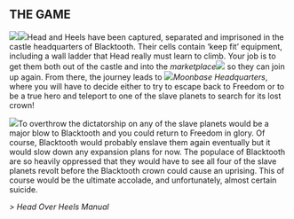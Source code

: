 ## THE GAME

![](texture-heels.walking.right.2)![](texture-head.walking.towards.2&float-right)Head and Heels have been captured, separated and imprisoned in the castle
headquarters of Blacktooth. Their cells contain ‘keep fit’ equipment, including
a wall ladder that Head really must learn to climb. Your job is to get them both
out of the castle and into the *marketplace*![](texture-market.wall.fruits.left?bg-pureBlack) so they can join up again. From
there, the journey leads to ![](texture-moonbase.wall.window2.away?bg-pureBlack&float-right)*Moonbase Headquarters*, where you will have to decide
either to try to escape back to Freedom or to be a true hero and teleport to one
of the slave planets to search for its lost crown!

![](texture-crown)To overthrow the dictatorship on any of the slave planets would be a major blow
to Blacktooth and you could return to Freedom in glory. Of course, Blacktooth
would probably enslave them again eventually but it would slow down any
expansion plans for now. The populace of Blacktooth are so heavily oppressed
that they would have to see all four of the slave planets revolt before the
Blacktooth crown could cause an uprising. This of course would be the ultimate
accolade, and unfortunately, almost certain suicide.

*> Head Over Heels Manual*
